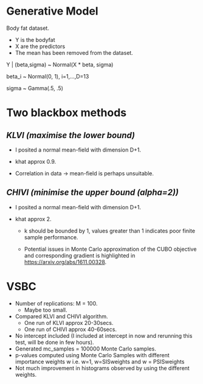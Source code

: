 # **Generative Model**

Body fat dataset.
- Y is the bodyfat
- X are the predictors
- The mean has been removed from the dataset.

Y | (beta,sigma) ~ Normal(X * beta, sigma)

beta_i ~ Normal(0, 1), i=1,...,D=13 

sigma ~ Gamma(.5, .5)

# **Two blackbox methods**

## *KLVI (maximise the lower bound)*
- I posited a normal mean-field with dimension D+1.

- khat approx 0.9.

- Correlation in data -> mean-field is perhaps unsuitable.

## *CHIVI (minimise the upper bound (alpha=2))*
- I posited a normal mean-field with dimension D+1.

- khat approx 2.

    - k should be bounded by 1, values greater than 1 indicates poor finite sample performance.

    - Potential issues in Monte Carlo approximation of the CUBO objective and corresponding gradient is highlighted in https://arxiv.org/abs/1611.00328.


# **VSBC**
- Number of replications: M = 100.
    - Maybe too small.
- Compared KLVI and CHIVI algorithm.
    - One run of KLVI approx 20-30secs.
    - One run of CHIVI approx 40-60secs.
- No intercept included (I included at intercept in now and rerunning this test, will be done in few hours).
- Generated mc_samples = 100000 Monte Carlo samples.
- p-values computed using Monte Carlo Samples with different importance weights w i.e. w=1, w=SISweights and w = PSISweights
- Not much improvement in histograms observed by using the different weights.

